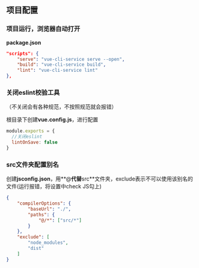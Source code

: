 ## 项目配置

### 项目运行，浏览器自动打开

**package.json**

```json
"scripts": {
    "serve": "vue-cli-service serve --open",
    "build": "vue-cli-service build",
    "lint": "vue-cli-service lint"
},
```

### 关闭eslint校验工具

（不关闭会有各种规范，不按照规范就会报错）

根目录下创建**vue.config.js**，进行配置

```js
module.exports = {
  //关闭eslint
  lintOnSave: false
}
```

### src文件夹配置别名

创建**jsconfig.json**，用**@**代替**src**文件夹，exclude表示不可以使用该别名的文件(运行报错，将设置中check JS勾上)

```json
{
    "compilerOptions": {
        "baseUrl": "./",
        "paths": {
            "@/*": ["src/*"]
        }
    },
    "exclude": [
        "node_modules",
        "dist"
    ]
}
```

### 